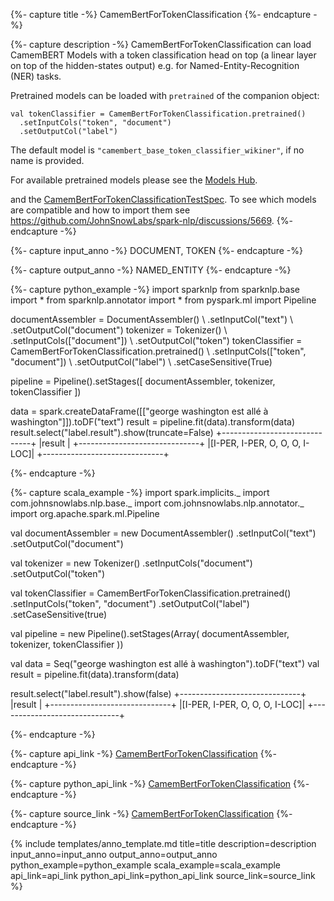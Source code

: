 {%- capture title -%}
CamemBertForTokenClassification
{%- endcapture -%}

{%- capture description -%}
CamemBertForTokenClassification can load CamemBERT Models with a token classification head on
top (a linear layer on top of the hidden-states output) e.g. for Named-Entity-Recognition
(NER) tasks.

Pretrained models can be loaded with `pretrained` of the companion object:
```
val tokenClassifier = CamemBertForTokenClassification.pretrained()
  .setInputCols("token", "document")
  .setOutputCol("label")
```
The default model is `"camembert_base_token_classifier_wikiner"`, if no name is provided.

For available pretrained models please see the
[Models Hub](https://nlp.johnsnowlabs.com/models?task=Named+Entity+Recognition).

and the
[CamemBertForTokenClassificationTestSpec](https://github.com/JohnSnowLabs/spark-nlp/blob/master/src/test/scala/com/johnsnowlabs/nlp/annotators/classifier/dl/CamemBertForTokenClassificationTestSpec.scala).
To see which models are compatible and how to import them see
https://github.com/JohnSnowLabs/spark-nlp/discussions/5669.
{%- endcapture -%}

{%- capture input_anno -%}
DOCUMENT, TOKEN
{%- endcapture -%}

{%- capture output_anno -%}
NAMED_ENTITY
{%- endcapture -%}

{%- capture python_example -%}
import sparknlp
from sparknlp.base import *
from sparknlp.annotator import *
from pyspark.ml import Pipeline

documentAssembler = DocumentAssembler() \\
    .setInputCol("text") \\
    .setOutputCol("document")
tokenizer = Tokenizer() \\
    .setInputCols(["document"]) \\
    .setOutputCol("token")
tokenClassifier = CamemBertForTokenClassification.pretrained() \\
    .setInputCols(["token", "document"]) \\
    .setOutputCol("label") \\
    .setCaseSensitive(True)
  
pipeline = Pipeline().setStages([
    documentAssembler,
    tokenizer,
    tokenClassifier
])

data = spark.createDataFrame([["george washington est allé à washington"]]).toDF("text")
result = pipeline.fit(data).transform(data)
result.select("label.result").show(truncate=False)
+------------------------------+
|result                        |
+------------------------------+
|[I-PER, I-PER, O, O, O, I-LOC]|
+------------------------------+

{%- endcapture -%}

{%- capture scala_example -%}
import spark.implicits._
import com.johnsnowlabs.nlp.base._
import com.johnsnowlabs.nlp.annotator._
import org.apache.spark.ml.Pipeline

val documentAssembler = new DocumentAssembler()
  .setInputCol("text")
  .setOutputCol("document")

val tokenizer = new Tokenizer()
  .setInputCols("document")
  .setOutputCol("token")

val tokenClassifier = CamemBertForTokenClassification.pretrained()
  .setInputCols("token", "document")
  .setOutputCol("label")
  .setCaseSensitive(true)

val pipeline = new Pipeline().setStages(Array(
  documentAssembler,
  tokenizer,
  tokenClassifier
))

val data = Seq("george washington est allé à washington").toDF("text")
val result = pipeline.fit(data).transform(data)

result.select("label.result").show(false)
+------------------------------+
|result                        |
+------------------------------+
|[I-PER, I-PER, O, O, O, I-LOC]|
+------------------------------+

{%- endcapture -%}

{%- capture api_link -%}
[CamemBertForTokenClassification](/api/com/johnsnowlabs/nlp/annotators/classifier/dl/CamemBertForTokenClassification)
{%- endcapture -%}

{%- capture python_api_link -%}
[CamemBertForTokenClassification](/api/python/reference/autosummary/python/sparknlp/annotator/classifier_dl/camembert_for_token_classification/index.html#sparknlp.annotator.classifier_dl.camembert_for_token_classification.CamemBertForTokenClassification)
{%- endcapture -%}

{%- capture source_link -%}
[CamemBertForTokenClassification](https://github.com/JohnSnowLabs/spark-nlp/tree/master/src/main/scala/com/johnsnowlabs/nlp/annotators/classifier/dl/CamemBertForTokenClassification.scala)
{%- endcapture -%}

{% include templates/anno_template.md
title=title
description=description
input_anno=input_anno
output_anno=output_anno
python_example=python_example
scala_example=scala_example
api_link=api_link
python_api_link=python_api_link
source_link=source_link
%}
